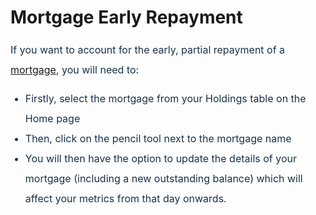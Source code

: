 # Mortgage Early Repayment

<p "helvetica="" 0px;="" 400;="" arial,="" font-weight:="" justify;"="" neue",="" roboto,="" sans-serif;="" segoe="" style="box-sizing: border-box; margin-bottom: 0px; margin-left: 0in; font-size: 16px; line-height: 32px; word-break: normal; overflow-wrap: break-word; color: rgb(24, 50, 71); font-family: -apple-system, system-ui, " text-align:="" text-indent:="" ui",=""><span dir="ltr" style="box-sizing: border-box; font-size: 16px; line-height: 32px;">If you want to account for the early, partial repayment of a <a href="https://support.exirio.com/en/support/solutions/articles/80000711237">mortgage</a>, you will need to:&nbsp;</span></p>

<ul><li "helvetica="" 0px;="" 400;="" arial,="" font-weight:="" justify;"="" neue",="" roboto,="" sans-serif;="" segoe="" style="box-sizing: border-box; margin-bottom: 0px; font-size: 16px; line-height: 32px; word-break: normal; overflow-wrap: break-word; color: rgb(24, 50, 71); font-family: -apple-system, system-ui, " text-align:="" text-indent:="" ui",=""><span dir="ltr" style="box-sizing: border-box; font-size: 16px; line-height: 32px;">Firstly, select the mortgage from your Holdings table on the Home page</span></li><li "helvetica="" 0px;="" 400;="" arial,="" font-weight:="" justify;"="" neue",="" roboto,="" sans-serif;="" segoe="" style="box-sizing: border-box; margin-bottom: 0px; font-size: 16px; line-height: 32px; word-break: normal; overflow-wrap: break-word; color: rgb(24, 50, 71); font-family: -apple-system, system-ui, " text-align:="" text-indent:="" ui",=""><span dir="ltr" style="box-sizing: border-box; font-size: 16px; line-height: 32px;">Then, click on the pencil tool next to the mortgage name&nbsp;</span></li><li "helvetica="" 0px;="" 400;="" arial,="" font-weight:="" justify;"="" neue",="" roboto,="" sans-serif;="" segoe="" style="box-sizing: border-box; margin-bottom: 0px; font-size: 16px; line-height: 32px; word-break: normal; overflow-wrap: break-word; color: rgb(24, 50, 71); font-family: -apple-system, system-ui, " text-align:="" text-indent:="" ui",=""><span dir="ltr" style="box-sizing: border-box; font-size: 16px; line-height: 32px;">You will then have the option to update the details of your mortgage (including a new outstanding balance) which will affect your metrics from that day onwards.</span></li></ul>